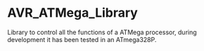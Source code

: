 # AVR_ATMega_Library
Library to control all the functions of a ATMega processor, during development it has been tested in an ATmega328P. 
